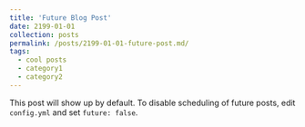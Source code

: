 ```yaml
---
title: 'Future Blog Post'
date: 2199-01-01
collection: posts
permalink: /posts/2199-01-01-future-post.md/
tags:
  - cool posts
  - category1
  - category2
---
```


This post will show up by default. To disable scheduling of future posts, edit `config.yml` and set `future: false`. 
